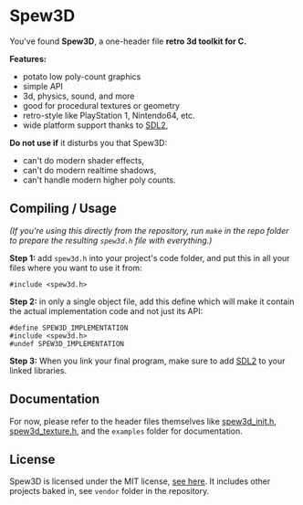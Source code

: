 
# Spew3D

You've found **Spew3D**, a one-header file **retro 3d toolkit for C.**

**Features:**

- potato low poly-count graphics
- simple API
- 3d, physics, sound, and more
- good for procedural textures or geometry
- retro-style like PlayStation 1, Nintendo64, etc.
- wide platform support thanks to [SDL2](https://libsdl.org),

**Do not use if** it disturbs you that Spew3D:

- can't do modern shader effects,
- can't do modern realtime shadows,
- can't handle modern higher poly counts.


## Compiling / Usage

*(If you're using this directly from the repository, run `make` in the
repo folder to prepare the resulting `spew3d.h` file with everything.)*

**Step 1:** add `spew3d.h` into your project's code folder, and
put this in all your files where you want to use it from:

```
#include <spew3d.h>
```

**Step 2:** in only a single object file, add this define which
will make it contain the actual implementation code and not just its API:

```
#define SPEW3D_IMPLEMENTATION
#include <spew3d.h>
#undef SPEW3D_IMPLEMENTATION
```

**Step 3:** When you link your final program, make sure to add [SDL2](
https://libsdl.org) to your linked libraries.


## Documentation

For now, please refer to the header files themselves like
[spew3d_init.h](spew3d_init.h), [spew3d_texture.h](spew3d_texture.h),
and the `examples` folder for documentation.


## License

Spew3D is licensed under the MIT license, [see here](LICENSE.md).
It includes other projects baked in, see `vendor` folder in the repository.

